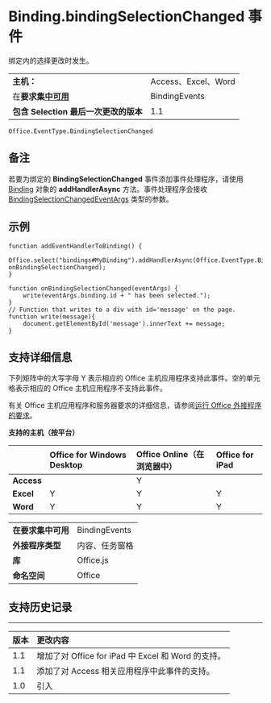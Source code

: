 
# <a name="binding.bindingselectionchanged-event"></a>Binding.bindingSelectionChanged 事件
绑定内的选择更改时发生。

|||
|:-----|:-----|
|**主机：**|Access、Excel、Word|
|在**要求集[中可用](../../docs/overview/specify-office-hosts-and-api-requirements.md)**|BindingEvents|
|**包含 Selection 最后一次更改的版本**|1.1|

```
Office.EventType.BindingSelectionChanged
```

## <a name="remarks"></a>备注

若要为绑定的 **BindingSelectionChanged** 事件添加事件处理程序，请使用 [Binding](../../reference/shared/binding.addhandlerasync.md) 对象的 **addHandlerAsync** 方法。事件处理程序会接收 [BindingSelectionChangedEventArgs](../../reference/shared/binding.bindingselectionchangedeventargs.md) 类型的参数。


## <a name="example"></a>示例




```
function addEventHandlerToBinding() {
 Office.select("bindings#MyBinding").addHandlerAsync(Office.EventType.BindingSelectionChanged, onBindingSelectionChanged);
}

function onBindingSelectionChanged(eventArgs) {
    write(eventArgs.binding.id + " has been selected.");
}
// Function that writes to a div with id='message' on the page.
function write(message){
    document.getElementById('message').innerText += message; 
}
```


## <a name="support-details"></a>支持详细信息


下列矩阵中的大写字母 Y 表示相应的 Office 主机应用程序支持此事件。空的单元格表示相应的 Office 主机应用程序不支持此事件。

有关 Office 主机应用程序和服务器要求的详细信息，请参阅[运行 Office 外接程序的要求](../../docs/overview/requirements-for-running-office-add-ins.md)。


**支持的主机（按平台）**


||**Office for Windows Desktop**|**Office Online（在浏览器中）**|**Office for iPad**|
|:-----|:-----|:-----|:-----|
|**Access**||Y||
|**Excel**|Y|Y|Y|
|**Word**|Y|Y|Y|

|||
|:-----|:-----|
|**在要求集中可用**|BindingEvents|
|**外接程序类型**|内容、任务窗格|
|**库**|Office.js|
|**命名空间**|Office|

## <a name="support-history"></a>支持历史记录





****


|**版本**|**更改内容**|
|:-----|:-----|
|1.1|增加了对 Office for iPad 中 Excel 和 Word 的支持。|
|1.1|添加了对 Access 相关应用程序中此事件的支持。|
|1.0|引入|
